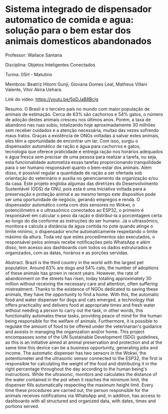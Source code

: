 # Sistema integrado de dispensador automatico de comida e agua: solução para o bem estar dos animais domesticos abandonados


Professor: Wallace Santana

Disciplina: Objetos Inteligentes Conectados

Turma: 05H - Matutino

Membros:
Beatriz Hitomi Gunji, Giovana Gomes Leal, Matheus Villani Valente, Vitor Akira Uehara.

Link do video: https://youtu.be/5pDJaB8Bclg

Resumo. 
O Brasil é o terceiro país no mundo com maior população de animais de estimação. Cerca de 63% são cachorros e 54% gatos, o número de adoção destes animais cresceu nos últimos anos. Porém, a taxa de abandono nas ruas subiu, totalizando hoje aproximadamente 30 milhões sem receber cuidados e a atenção necessária, muitas das vezes sofrendo maus tratos. Graças a existência de ONGs voltadas a salvar estes animais, eles têm a oportunidade de encontrar um lar.  Com isso, surgiu o dispensador automático de ração e água para cachorros e gatos, tecnologia que oferece praticidade e entrega ração nos horários adequados e água fresca sem precisar de uma pessoa para realizar a tarefa, ou seja, esta funcionalidade automatiza essas tarefas proporcionando tranquilidade para o ser humano responsável quanto o bem-estar dos animais. Além disso, é possível regular a quantidade de ração a ser ofertada sob orientação do veterinário e auxilia no gerenciamento da organização e/ou da casa.
Este projeto engloba algumas das diretrizes do Desenvolvimento Sustentável (ODS) da ONU, pois esta é uma iniciativa voltada para a preservação e proteção animal e ao mesmo tempo este dispositivo pode ser uma oportunidade de negócio, gerando empregos e renda.
O dispensador automático conta com dois sensores no Wokwi, o potenciômetro e o ultrassônico conectados ao ESP32, o primeiro é responsável em calcular o peso da ração e distribuí-la a porcentagem certa ao longo do dia conforme as instruções do ser humano. Já o ultrassônico, monitora e calcula a distância da água contida no pote quando atinge o limite mínimo, o dispensador enche automaticamente respeitando o limite máximo da altura. Toda vez que estes procedimentos são executados, o responsável pelos animais recebe notificações pelo WhatsApp e além disso, tem acesso aos dashboards com todos os dados estruturados e organizados, com as datas, horários e as porções servidas.


Abstract. 
Brazil is the third country in the world with the largest pet population. Around 63% are dogs and 54% cats, the number of adoptions of these animals has grown in recent years. However, the rate of abandonment on the streets has risen, today totaling approximately 30 million without receiving the necessary care and attention, often suffering mistreatment. Thanks to the existence of NGOs dedicated to saving these animals, they have the opportunity to find a home. With this, the automatic food and water dispenser for dogs and cats emerged, a technology that offers practicality and delivers food at appropriate times and fresh water without needing a person to carry out the task, in other words, this functionality automates these tasks, providing peace of mind for the human being responsible for the welfare of animals. Furthermore, it is possible to regulate the amount of food to be offered under the veterinarian's guidance and assists in managing the organization and/or home.
This project encompasses some of the UN Sustainable Development (SDG) guidelines, as this is an initiative aimed at animal preservation and protection and at the same time this device can be a business opportunity, generating jobs and income.
The automatic dispenser has two sensors in the Wokwi, the potentiometer and the ultrasonic sensor connected to the ESP32, the first is responsible for calculating the weight of the food and distributing it in the right percentage throughout the day according to the human being's instructions. While the ultrasonic, monitors and calculates the distance of the water contained in the pot when it reaches the minimum limit, the dispenser fills automatically respecting the maximum height limit. Every time these procedures are carried out, the person responsible for the animals receives notifications via WhatsApp and, in addition, has access to dashboards with all structured and organized data, with dates, times and portions served.

